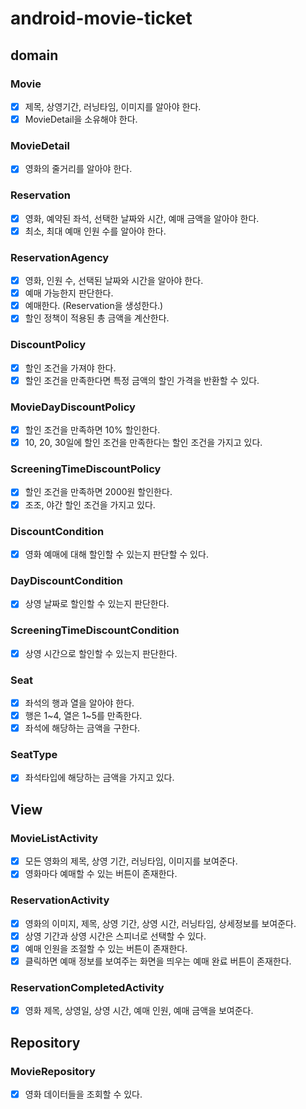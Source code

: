 # android-movie-ticket

## domain

### Movie
- [x] 제목, 상영기간, 러닝타임, 이미지를 알아야 한다.
- [x] MovieDetail을 소유해야 한다.

### MovieDetail
- [x] 영화의 줄거리를 알아야 한다.

### Reservation
- [x] 영화, 예약된 좌석, 선택한 날짜와 시간, 예매 금액을 알아야 한다.
- [x] 최소, 최대 예매 인원 수를 알아야 한다.

### ReservationAgency
- [x] 영화, 인원 수, 선택된 날짜와 시간을 알아야 한다.
- [x] 예매 가능한지 판단한다.
- [x] 예매한다. (Reservation을 생성한다.)
- [x] 할인 정책이 적용된 총 금액을 계산한다.

### DiscountPolicy
- [x] 할인 조건을 가져야 한다.
- [x] 할인 조건을 만족한다면 특정 금액의 할인 가격을 반환할 수 있다.

### MovieDayDiscountPolicy
- [x] 할인 조건을 만족하면 10% 할인한다.
- [x] 10, 20, 30일에 할인 조건을 만족한다는 할인 조건을 가지고 있다.

### ScreeningTimeDiscountPolicy
- [x] 할인 조건을 만족하면 2000원 할인한다.
- [x] 조조, 야간 할인 조건을 가지고 있다.

### DiscountCondition
- [x] 영화 예매에 대해 할인할 수 있는지 판단할 수 있다.

### DayDiscountCondition
- [x] 상영 날짜로 할인할 수 있는지 판단한다.

### ScreeningTimeDiscountCondition
- [x] 상영 시간으로 할인할 수 있는지 판단한다.

### Seat
- [x] 좌석의 행과 열을 알아야 한다.
- [x] 행은 1~4, 열은 1~5를 만족한다.
- [x] 좌석에 해당하는 금액을 구한다.

### SeatType
- [x] 좌석타입에 해당하는 금액을 가지고 있다.

## View

### MovieListActivity
- [x] 모든 영화의 제목, 상영 기간, 러닝타임, 이미지를 보여준다.
- [x] 영화마다 예매할 수 있는 버튼이 존재한다.

### ReservationActivity
- [x] 영화의 이미지, 제목, 상영 기간, 상영 시간, 러닝타임, 상세정보를 보여준다.
- [x] 상영 기간과 상영 시간은 스피너로 선택할 수 있다.
- [x] 예매 인원을 조절할 수 있는 버튼이 존재한다.
- [x] 클릭하면 예매 정보를 보여주는 화면을 띄우는 예매 완료 버튼이 존재한다.

### ReservationCompletedActivity
- [x] 영화 제목, 상영일, 상영 시간, 예매 인원, 예매 금액을 보여준다.

## Repository

### MovieRepository
- [x] 영화 데이터들을 조회할 수 있다.
